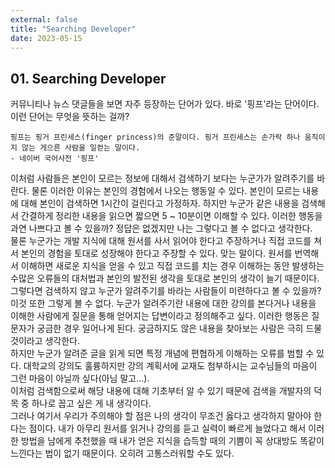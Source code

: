 ```yaml
---
external: false
title: "Searching Developer"
date: 2023-05-15
---
```


## 01. Searching Developer

커뮤니티나 뉴스 댓글들을 보면 자주 등장하는 단어가 있다. 바로 '핑프'라는 단어이다. 이런 단어는 무엇을 뜻하는 걸까?  

```textile
핑프는 핑거 프린세스(finger princess)의 준말이다. 핑거 프린세스는 손가락 하나 움직이지 않는 게으른 사람을 일컫는 말이다.
- 네이버 국어사전 '핑프'
```

이처럼 사람들은 본인이 모르는 정보에 대해서 검색하기 보다는 누군가가 알려주기를 바란다. 물론 이러한 이유는 본인의 경험에서 나오는 행동일 수 있다. 본인이 모르는 내용에 대해 본인이 검색하면 1시간이 걸린다고 가정하자. 하지만 누군가 같은 내용을 검색해서 간결하게 정리한 내용을 읽으면 짧으면 5 ~ 10분이면 이해할 수 있다. 이러한 행동을 과연 나쁘다고 볼 수 있을까? 정답은 없겠지만 나는 그렇다고 볼 수 없다고 생각한다.  
물론 누군가는 개발 지식에 대해 원서를 사서 읽어야 한다고 주장하거나 직접 코드를 쳐서 본인의 경험을 토대로 성장해야 한다고 주장할 수 있다. 맞는 말이다.  원서를 번역해서 이해하면 새로운 지식을 얻을 수 있고 직접 코드를 치는 경우 이해하는 동안 발생하는 수많은 오류들의 대처법과 본인의 발전된 생각을 토대로 본인의 생각이 늘기 때문이다.  
그렇다면 검색하지 않고 누군가 알려주기를 바라는 사람들이 미련하다고 볼 수 있을까? 이것 또한 그렇게 볼 수 없다. 누군가 알려주기란 내용에 대한 강의를 본다거나 내용을 이해한 사람에게 질문을 통해 얻어지는 답변이라고 정의해주고 싶다. 이러한 행동은 질문자가 궁금한 경우 일어나게 된다. 궁금하지도 않은 내용을 찾아보는 사람은 극히 드물 것이라고 생각한다.  
하지만 누군가 알려준 글을 읽게 되면 특정 개념에 편협하게 이해하는 오류를 범할 수 있다. 대학교의 강의도 훌륭하지만 강의 계획서에 교재도 첨부하시는 교수님들의 마음이 그런 마음이 아닐까 싶다(아님 말고...).  
이처럼 검색함으로써 해당 내용에 대해 기초부터 알 수 있기 때문에 검색을 개발자의 덕목 중 하나로 꼽고 싶은 게 내 생각이다.  
그러나 여기서 우리가 주의해야 할 점은 나의 생각이 무조건 옳다고 생각하지 말아야 한다는 점이다. 내가 아무리 원서를 읽거나 강의를 듣고 실력이 빠르게 늘었다고 해서 이러한 방법을 남에게 추천했을 때 내가 얻은 지식을 습득할 때의 기쁨이 꼭 상대방도 똑같이 느낀다는 법이 없기 때문이다. 오히려 고통스러워할 수도 있다.

